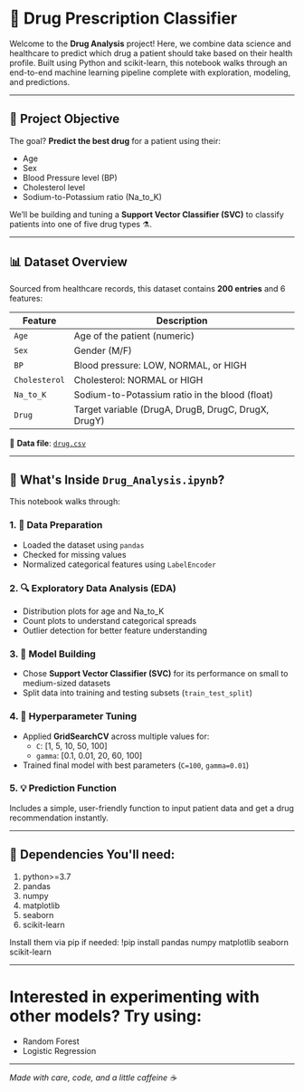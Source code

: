 # 💊 Drug Prescription Classifier

Welcome to the **Drug Analysis** project! Here, we combine data science and healthcare to predict which drug a patient should take based on their health profile. Built using Python and scikit-learn, this notebook walks through an end-to-end machine learning pipeline complete with exploration, modeling, and predictions.

---

## 🎯 Project Objective

The goal? **Predict the best drug** for a patient using their:

- Age
- Sex
- Blood Pressure level (BP)
- Cholesterol level
- Sodium-to-Potassium ratio (Na_to_K)

We’ll be building and tuning a **Support Vector Classifier (SVC)** to classify patients into one of five drug types ⚗️.

---

## 📊 Dataset Overview

Sourced from healthcare records, this dataset contains **200 entries** and 6 features:

| Feature        | Description                                           |
|----------------|-------------------------------------------------------|
| `Age`          | Age of the patient (numeric)                          |
| `Sex`          | Gender (M/F)                                          |
| `BP`           | Blood pressure: LOW, NORMAL, or HIGH                  |
| `Cholesterol`  | Cholesterol: NORMAL or HIGH                           |
| `Na_to_K`      | Sodium-to-Potassium ratio in the blood (float)        |
| `Drug`         | Target variable (DrugA, DrugB, DrugC, DrugX, DrugY)   |

📁 **Data file**: [`drug.csv`](./drug.csv)

---

## 🧪 What's Inside `Drug_Analysis.ipynb`?

This notebook walks through:

### 1. 🧼 Data Preparation
- Loaded the dataset using `pandas`
- Checked for missing values
- Normalized categorical features using `LabelEncoder`

### 2. 🔍 Exploratory Data Analysis (EDA)
- Distribution plots for age and Na_to_K
- Count plots to understand categorical spreads
- Outlier detection for better feature understanding

### 3. 🧠 Model Building
- Chose **Support Vector Classifier (SVC)** for its performance on small to medium-sized datasets
- Split data into training and testing subsets (`train_test_split`)

### 4. 🎯 Hyperparameter Tuning
- Applied **GridSearchCV** across multiple values for:
  - `C`: [1, 5, 10, 50, 100]
  - `gamma`: [0.1, 0.01, 20, 60, 100]
- Trained final model with best parameters (`C=100`, `gamma=0.01`)

### 5. 💡 Prediction Function
Includes a simple, user-friendly function to input patient data and get a drug recommendation instantly.


---

## 🧠 Dependencies You'll need:
1. python>=3.7
2. pandas
3. numpy
4. matplotlib
5. seaborn
6. scikit-learn
   
Install them via pip if needed:
!pip install pandas numpy matplotlib seaborn scikit-learn


---

# Interested in experimenting with other models? Try using:
- Random Forest
- Logistic Regression

---

*Made with care, code, and a little caffeine ☕*
